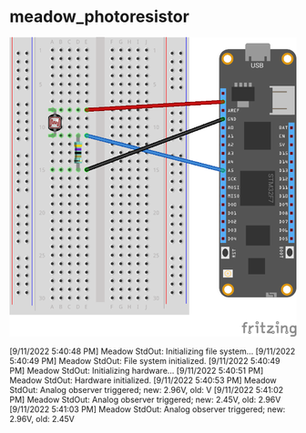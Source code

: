 # meadow_photoresistor

![Fritizing Sketch Image](Sketch_bb.png)

[9/11/2022 5:40:48 PM] Meadow StdOut: Initializing file system...
[9/11/2022 5:40:49 PM] Meadow StdOut: File system initialized.
[9/11/2022 5:40:49 PM] Meadow StdOut: Initializing hardware...
[9/11/2022 5:40:51 PM] Meadow StdOut: Hardware initialized.
[9/11/2022 5:40:53 PM] Meadow StdOut: Analog observer triggered; new: 2.96V, old: V
[9/11/2022 5:41:02 PM] Meadow StdOut: Analog observer triggered; new: 2.45V, old: 2.96V
[9/11/2022 5:41:03 PM] Meadow StdOut: Analog observer triggered; new: 2.96V, old: 2.45V
